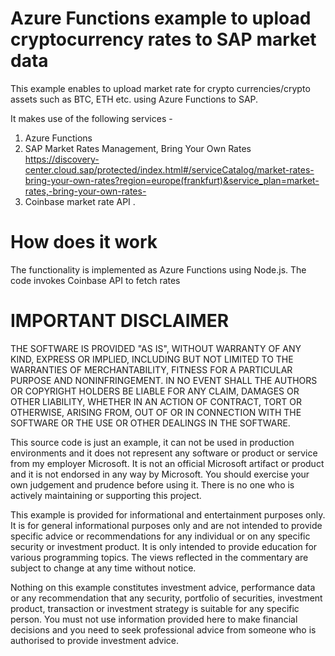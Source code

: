 # Azure Functions example to upload cryptocurrency rates to SAP market data
This example enables to upload market rate for crypto currencies/crypto assets such as BTC, ETH etc. using Azure Functions to SAP.  

It makes use of the following services -  
1) Azure Functions
2) SAP Market Rates Management, Bring Your Own Rates https://discovery-center.cloud.sap/protected/index.html#/serviceCatalog/market-rates-bring-your-own-rates?region=europe(frankfurt)&service_plan=market-rates,-bring-your-own-rates-
3) Coinbase market rate API . 

# How does it work
The functionality is implemented as Azure Functions using Node.js. The code invokes Coinbase API to fetch rates  


# IMPORTANT DISCLAIMER
THE SOFTWARE IS PROVIDED "AS IS", WITHOUT WARRANTY OF ANY KIND, EXPRESS OR IMPLIED, INCLUDING BUT NOT LIMITED TO THE WARRANTIES OF MERCHANTABILITY, FITNESS FOR A PARTICULAR PURPOSE AND NONINFRINGEMENT. IN NO EVENT SHALL THE AUTHORS OR COPYRIGHT HOLDERS BE LIABLE FOR ANY CLAIM, DAMAGES OR OTHER LIABILITY, WHETHER IN AN ACTION OF CONTRACT, TORT OR OTHERWISE, ARISING FROM, OUT OF OR IN CONNECTION WITH THE SOFTWARE OR THE USE OR OTHER DEALINGS IN THE SOFTWARE.

This source code is just an example, it can not be used in production environments and it does not represent any software or product or service from my employer Microsoft. It is not an official Microsoft artifact or product and it is not endorsed in any way by Microsoft. You should exercise your own judgement and prudence before using it. There is no one who is actively maintaining or supporting this project.

This example is provided for informational and entertainment purposes only.  It is for general informational purposes only and are not intended to provide specific advice or recommendations for any individual or on any specific security or investment product.  It is only intended to provide education for various programming topics.  The views reflected in the commentary are subject to change at any time without notice. 

Nothing on this example constitutes investment advice, performance data or any recommendation that any security, portfolio of securities, investment product, transaction or investment strategy is suitable for any specific person. You must not use information provided here to make financial decisions and you need to seek professional advice from someone who is authorised to provide investment advice.

